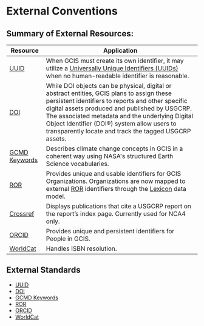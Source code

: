 # External Conventions



## Summary of External Resources:
| Resource                                           | Application                                                                                                                                                                                                                                                                                                                                                  |
|----------------------------------------------------|--------------------------------------------------------------------------------------------------------------------------------------------------------------------------------------------------------------------------------------------------------------------------------------------------------------------------------------------------------------|
| [UUID](https://www.rfc-editor.org/rfc/rfc4122.txt) | When GCIS must create its own identifier, it may utilize a  [Universally Unique Identifiers (UUIDs)](https://www.rfc-editor.org/rfc/rfc4122.txt) when no human-readable identifier is reasonable.                                                                                                                                                            |
| [DOI](https://www.doi.org/)                        | While DOI objects can be physical, digital or abstract entities, GCIS plans to assign these persistent identifiers to reports and other specific digital assets produced and published by USGCRP. The associated metadata and the underlying Digital Object Identifier (DOI®) system allow users to transparently locate and track the tagged USGCRP assets. |
| [GCMD Keywords](https://earthdata.nasa.gov/earth-observation-data/find-data/idn/gcmd-keywords)              | Describes climate change concepts in GCIS in a coherent way using NASA's structured Earth Science vocabularies.   |  
| [ROR](https://ror.org/)                           | Provides unique and usable identifiers for GCIS Organizations. Organizations are now mapped to external [ROR](https://ror.org/) identifiers through the [Lexicon](https://github.com/USGCRP/gcis-conventions/blob/v2.0.0/gcis_resources/lexicon.md) data model.                                                                                              |
| [Crossref](https://www.crossref.org/)             | Displays publications that cite a USGCRP report on the report’s index page. Currently used for NCA4 only.                                                                                                                                                                                                                                                    |
| [ORCID](https://orcid.org/)                        | Provides unique and persistent identifiers for People in GCIS.                                                                                                                                                                                                                                                                                                |
| [WorldCat](https://www.worldcat.org/)              | Handles ISBN resolution.  |   


## External Standards


- [UUID](./UUID.md) 
- [DOI](./DOI.md)  
- [GCMD Keywords](./gcmd_keyword.md)  
- [ROR](./ROR.md)  
- [ORCID](./ORCID.md)
- [WorldCat](./WorldCat.md)
 
